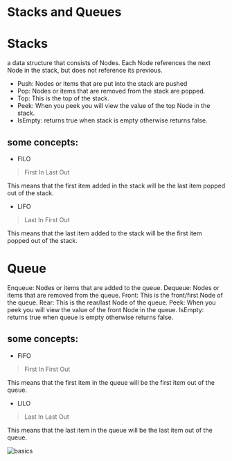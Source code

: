 # Stacks and Queues

# Stacks
a data structure that consists of Nodes. Each Node references the next Node in the stack, but does not reference its previous.

- Push: Nodes or items that are put into the stack are pushed
- Pop: Nodes or items that are removed from the stack are popped. 
- Top: This is the top of the stack.
- Peek: When you peek you will view the value of the top Node in the stack.
- IsEmpty: returns true when stack is empty otherwise returns false.

## some concepts:
- FILO
> First In Last Out
> 
This means that the first item added in the stack will be the last item popped out of the stack.

- LIFO
> Last In First Out

This means that the last item added to the stack will be the first item popped out of the stack.

# Queue

Enqueue: Nodes or items that are added to the queue.
Dequeue: Nodes or items that are removed from the queue.
Front: This is the front/first Node of the queue.
Rear: This is the rear/last Node of the queue.
Peek: When you peek you will view the value of the front Node in the queue. 
IsEmpty: returns true when queue is empty otherwise returns false.

## some concepts:
- FIFO
> First In First Out

This means that the first item in the queue will be the first item out of the queue.

- LILO
> Last In Last Out

This means that the last item in the queue will be the last item out of the queue.



![basics]("https://pynote.readthedocs.io/en/latest/_images/stack_queue.png")
